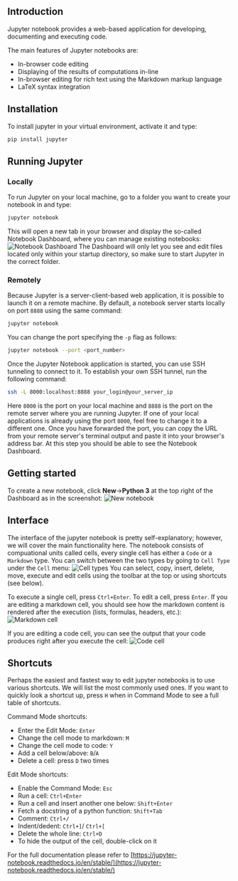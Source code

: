 ## Introduction

Jupyter notebook provides a web-based application for developing, documenting and executing code.

The main features of Jupyter notebooks are:
- In-browser code editing
- Displaying of the results of computations in-line
- In-browser editing for rich text using the Markdown markup language
- LaTeX syntax integration

## Installation
To install jupyter in your virtual environment, activate it and type:
```sh
pip install jupyter
```

## Running Jupyter

### Locally
To run Jupyter on your local machine, go to a folder you want to create your notebook in and type:
```sh
jupyter notebook
```
This will open a new tab in your browser and display the so-called Notebook Dashboard, where you can manage existing notebooks:
![Notebook Dashboard](https://github.com/text-machine-lab/uml_nlp_class_2019/blob/master/screenshots/dashboard.png "Notebook Dashboard")
The Dashboard will only let you see and edit files located only within your startup directory, so make sure to start Jupyter in the correct folder.

### Remotely
Because Jupyter is a server-client-based web application, it is possible to launch it on a remote machine. 
By default, a notebook server starts locally on port `8888` using the same command:
```sh
jupyter notebook
```
You can change the port specifying the `-p` flag as follows:
```sh
jupyter notebook --port <port_number>
```
Once the Jupyter Notebook application is started, you can use SSH tunneling to connect to it.
To establish your own SSH tunnel, run the following command:
```sh
ssh -L 8000:localhost:8888 your_login@your_server_ip
```
Here `8000` is the port on your local machine and `8888` is the port on the remote server where you are running Jupyter.
If one of your local applications is already using the port `8000`, feel free to change it to a different one. 
Once you have forwarded the port, you can copy the URL from your remote server's terminal output and paste it into your browser's address bar.
At this step you should be able to see the Notebook Dashboard.

## Getting started
To create a new notebook, click __New__->__Python 3__ at the top right of the Dashboard as in the screenshot:
![New notebook](https://github.com/text-machine-lab/uml_nlp_class_2019/blob/master/screenshots/new_notebook.png "New notebook")

## Interface
The interface of the jupyter notebook is pretty self-explanatory; however, we will cover the main functionality here.
The notebook consists of compuational units called cells, every single cell has either a `Code` or a `Markdown` type. You can switch between the two types by going to `Cell Type` under the `Cell` menu:
![Cell types](https://github.com/text-machine-lab/uml_nlp_class_2019/blob/master/screenshots/cell_types.png "Cell types")
You can select, copy, insert, delete, move, execute and edit cells using the toolbar at the top or using shortcuts (see below).

To execute a single cell, press `Ctrl+Enter`. To edit a cell, press `Enter`.
If you are editing a markdown cell, you should see how the markdown content is rendered after the execution (lists, formulas, headers, etc.):
![Markdown cell](https://github.com/text-machine-lab/uml_nlp_class_2019/blob/master/screenshots/markdown_cell.png "Markdown cell execution")

If you are editing a code cell, you can see the output that your code produces right after you execute the cell:
![Code cell](https://github.com/text-machine-lab/uml_nlp_class_2019/blob/master/screenshots/code_cell.png "Code cell execution")

## Shortcuts
Perhaps the easiest and fastest way to edit jupyter notebooks is to use various shortcuts. 
We will list the most commonly used ones. If you want to quickly look a shortcut up, press `H` when in Command Mode to see a full table of shortcuts.

Command Mode shortcuts:
- Enter the Edit Mode: `Enter`
- Change the cell mode to markdown: `M`
- Change the cell mode to code: `Y`
- Add a cell below/above: `B`/`A`
- Delete a cell: press `D` two times

Edit Mode shortcuts:
- Enable the Command Mode: `Esc`
- Run a cell: `Ctrl+Enter`
- Run a cell and insert another one below: `Shift+Enter`
- Fetch a docstring of a python function: `Shift+Tab`
- Comment: `Ctrl+/`
- Indent/dedent: `Ctrl+]`/ `Ctrl+[`
- Delete the whole line: `Ctrl+D`
- To hide the output of the cell, double-click on it

For the full documentation please refer to [https://jupyter-notebook.readthedocs.io/en/stable/](https://jupyter-notebook.readthedocs.io/en/stable/)

